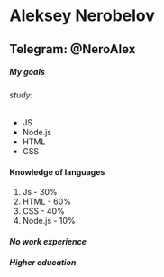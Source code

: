 # Aleksey Nerobelov
## Telegram: @NeroAlex 
##### My goals
###### study:
+ JS
+ Node.js
+ HTML
+ CSS 
#### Knowledge of languages
1. Js - 30%
2. HTML - 60%
3. CSS - 40%
4. Node.js - 10%

#### ***No work experience***
#### ***Higher education***
